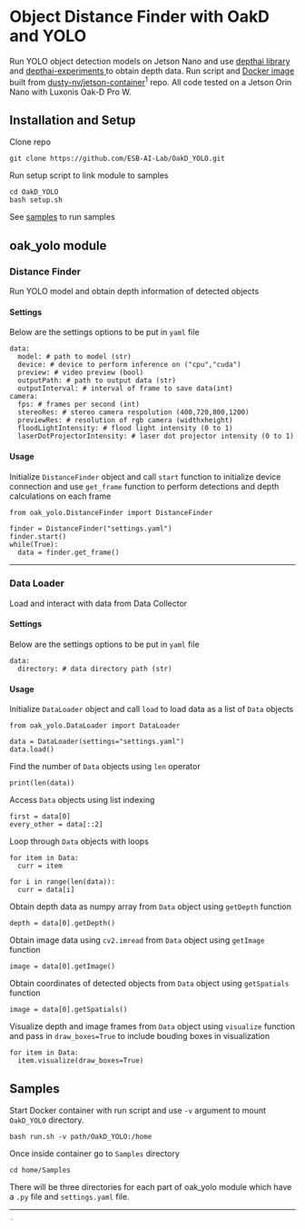 # Object Distance Finder with OakD and YOLO
Run YOLO object detection models on Jetson Nano and use [depthai library](https://github.com/luxonis/depthai/tree/main) and [depthai-experiments ](https://github.com/luxonis/depthai-experiments/tree/master) to obtain depth data. Run script and [Docker image](https://github.com/users/Kevin12J/packages/container/package/oakd_yolo) built from [dusty-nv/jetson-container](https://github.com/dusty-nv/jetson-containers)<sup>1</sup> repo. All code tested on a Jetson Orin Nano with Luxonis Oak-D Pro W.
## Installation and Setup
Clone repo
```
git clone https://github.com/ESB-AI-Lab/OakD_YOLO.git
```
Run setup script to link module to samples
```
cd OakD_YOLO
bash setup.sh
```
See [samples](#Samples) to run samples
## oak_yolo module
### Distance Finder
Run YOLO model and obtain depth information of detected objects
#### Settings
Below are the settings options to be put in `yaml` file
```
data:
  model: # path to model (str)
  device: # device to perform inference on ("cpu","cuda")
  preview: # video preview (bool)
  outputPath: # path to output data (str)
  outputInterval: # interval of frame to save data(int)
camera:
  fps: # frames per second (int)
  stereoRes: # stereo camera respolution (400,720,800,1200)
  previewRes: # resolution of rgb camera (widthxheight)
  floodLightIntensity: # flood light intensity (0 to 1)
  laserDotProjectorIntensity: # laser dot projector intensity (0 to 1)
```
#### Usage
Initialize `DistanceFinder` object and call `start` function to initialize device connection and use `get_frame` function to perform detections and depth calculations on each frame
```
from oak_yolo.DistanceFinder import DistanceFinder

finder = DistanceFinder("settings.yaml")
finder.start()
while(True):
  data = finder.get_frame()
```
***
### Data Loader
Load and interact with data from Data Collector
#### Settings
Below are the settings options to be put in `yaml` file
```
data:
  directory: # data directory path (str)
```
#### Usage
Initialize `DataLoader` object and call `load` to load data as a list of `Data` objects
```
from oak_yolo.DataLoader import DataLoader

data = DataLoader(settings="settings.yaml")
data.load()
```
Find the number of `Data` objects using `len` operator
```
print(len(data))
```
Access `Data` objects using list indexing
```
first = data[0]
every_other = data[::2]
```
Loop through `Data` objects with loops
```
for item in Data:
  curr = item

for i in range(len(data)):
  curr = data[i]
```
Obtain depth data as numpy array from `Data` object using `getDepth` function
```
depth = data[0].getDepth()
```
Obtain image data using `cv2.imread` from `Data` object using `getImage` function
```
image = data[0].getImage()
```
Obtain coordinates of detected objects from `Data` object using `getSpatials` function
```
image = data[0].getSpatials()
```
Visualize depth and image frames from `Data` object using `visualize` function and pass in `draw_boxes=True` to include bouding boxes in visualization
```
for item in Data:
  item.visualize(draw_boxes=True)
```
## Samples
Start Docker container with run script and use `-v` argument to mount `OakD_YOLO` directory.
```
bash run.sh -v path/OakD_YOLO:/home
```
Once inside container go to ```Samples``` directory
```
cd home/Samples
```
There will be three directories for each part of oak_yolo module which have a `.py` file and `settings.yaml` file.
___
<span style="font-size: 0.005em;"><sup>1</sup>Franklin, D. Jetson Containers(Machine Learning Containers for Jetson and JetPack) [Computer software]. https://github.com/dusty-nv/jetson-containers</span>
